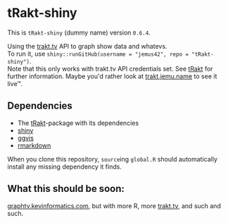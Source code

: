 tRakt-shiny
===========

This is `tRakt-shiny` (dummy name) version `0.6.4`. 

Using the [trakt.tv](https://trakt.tv) API to graph show data and whatevs.  
To run it, use `shiny::runGitHub(username = "jemus42", repo = "tRakt-shiny")`.  
Note that this only works with trakt.tv API credentials set. See [tRakt](https://github.com/jemus42/tRakt-package) for further information.
Maybe you'd rather look at [trakt.jemu.name](https://trakt.jemu.name) to see it live™.

## Dependencies
* The [tRakt](https://github.com/jemus42/tRakt)-package with its dependencies
* [shiny](http://shiny.rstudio.com)
* [ggvis](http://ggvis.rstudio.com)
* [rmarkdown](http://rmarkdown.rstudio.com)

When you clone this repository, `source`ing `global.R` should automatically install any missing dependency it finds.

## What this should be soon:
[graphtv.kevinformatics.com](http://graphtv.kevinformatics.com), but with more R, more [trakt.tv](https://trakt.tv), and such and such.
